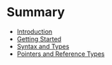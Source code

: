 # Summary

* [Introduction](README.md)
* [Getting Started](getting-started/README.md)
* [Syntax and Types](syntaxtypes/README.md)
* [Pointers and Reference Types](pointersreftypes/README.md)